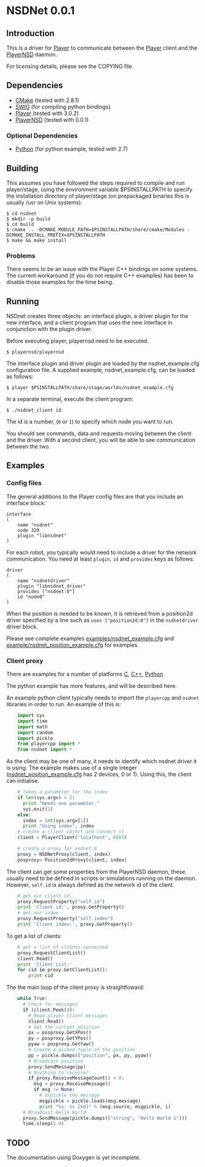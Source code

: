 NSDNet 0.0.1
============

Introduction
------------

This is a driver for [Player][1] to communicate between the [Player][1] client
and the [PlayerNSD][2] daemon.

For licensing details, please see the COPYING file.

 [1]: http://playerstage.sourceforge.net/index.php?src=player
 [2]: http://github.com/raedwulf/playernsd

Dependencies
------------

* [CMake][3] (tested with 2.8.1)
* [SWIG][5] (for compiling python bindings)
* [Player][1] (tested with 3.0.2)
* [PlayerNSD][2] (tested with 0.0.1)

### Optional Dependencies

* [Python][4] (for python example, tested with 2.7)

 [3]: http://www.cmake.org/
 [4]: http://www.python.org/
 [5]: http://www.swig.org/

Building
--------

This assumes you have followed the steps required to compile and run player/stage,
using the environment variable $PSINSTALLPATH to specify the installation directory
of player/stage (on prepackaged binaries this is usually /usr on Unix systems).

	$ cd nsdnet
	$ mkdir -p build
	$ cd build
	$ cmake .. -DCMAKE_MODULE_PATH=$PSINSTALLPATH/share/cmake/Modules -DCMAKE_INSTALL_PREFIX=$PSINSTALLPATH
	$ make && make install

### Problems

There seems to be an issue with the Player C++ bindings on some systems.
The current workaround (if you do not require C++ examples) has been to disable those
examples for the time being.

Running
-------

NSDnet creates three objects: an interface plugin, a driver plugin for
the new interface, and a client program that uses the new interface in
conjunction with the plugin driver.

Before executing player, playernsd need to be executed.

	$ playernsd/playernsd

The interface plugin and driver plugin are loaded by the nsdnet_example.cfg
configuration file. A supplied example, nsdnet_example.cfg, can be loaded as follows:

	$ player $PSINSTALLPATH/share/stage/worlds/nsdnet_example.cfg

In a separate terminal, execute the client program:

	$ ./nsdnet_client id

The id is a number, (``0`` or ``1``) to specify which node you want to run.

You should see commands, data and requests moving between the client and the
driver.
With a second client, you will be able to see communication between the two.

Examples
--------

### Config files

The general additions to the Player config files are that you include an interface
block:

	interface
	(
		name "nsdnet"
		code 320
		plugin "libnsdnet"
	)

For each robot, you typically would need to include a driver for the network
communication. You need at least ``plugin``, ``id`` and ``provides`` keys as follows:

	driver
	(
		name "nsdnetdriver"
		plugin "libnsdnet_driver"
		provides ["nsdnet:0"]
		id "node0"
	)

When the position is needed to be known, it is retrieved from a position2d driver
specified by a line such as ``uses ["position2d:0"]`` in the ``nsdnetdriver`` driver block.

Please see complete examples
[examples/nsdnet_example.cfg][7] and [example/nsdnet_position_example.cfg][8] for examples.

 [7]: http://github.com/raedwulf/nsdnet/blob/master/examples/nsdnet_example.cfg
 [8]: http://github.com/raedwulf/nsdnet/blob/master/examples/nsdnet_position_example.cfg

### Client proxy

There are examples for a number of platforms [C][9], [C++][10], [Python][11].

 [9]: http://github.com/raedwulf/nsdnet/blob/master/examples/example_client.c
 [10]: http://github.com/raedwulf/nsdnet/blob/master/examples/example_client.cc
 [11]: http://github.com/raedwulf/nsdnet/blob/master/examples/example_client.py

The python example has more features, and will be described here:

An example python client typically needs to import the ``playercpp`` and ``nsdnet``
libraries in order to run.  An example of this is:

```python
	import sys
	import time
	import math
	import random
	import pickle
	from playercpp import *
	from nsdnet import *
```

As the client may be one of many, it needs to identify which nsdnet driver it is using.
The example makes use of a single integer ([nsdnet_position_example.cfg][8] has 2
devices, 0 or 1).  Using this, the client can initialise.

```python
	# takes a parameter for the index
	if len(sys.argv) < 2:
	  print "Needs one parameter."
	  sys.exit(1)
	else:
	  index = int(sys.argv[1])
	  print "Using index", index
	# create a client object and connect it
	client = PlayerClient('localhost', 6665)

	# create a proxy for nsdnet:0
	proxy = NSDNetProxy(client, index)
	posproxy= Position2dProxy(client, index)
```

The client can get some properties from the PlayerNSD daemon, these usually need to be
defined in scripts or simulations running on the daemon.  However, ``self.id`` is
always defined as the network id of the client.

```python
	# get our client id
	proxy.RequestProperty("self.id")
	print 'Client id:', proxy.GetProperty()
	# get our index
	proxy.RequestProperty("self.index")
	print 'Client index:', proxy.GetProperty()
```

To get a list of clients:

```python
	# get a list of clients connected
	proxy.RequestClientList()
	client.Read()
	print 'Client List:'
	for cid in proxy.GetClientList():
		print cid
```

The the main loop of the client proxy is straightfoward:

```python
	while True:
	  # Check for messages
	  if (client.Peek()):
	    # Read player client messages
	    client.Read()
	    # Get the current position
	    px = posproxy.GetXPos()
	    py = posproxy.GetYPos()
	    pyaw = posproxy.GetYaw()
	    # Create a picked tuple of the position
	    pp = pickle.dumps(("position", px, py, pyaw))
	    # Broadcast position
	    proxy.SendMessage(pp)
	    # Anything to receive?
	    if proxy.ReceiveMessageCount() > 0:
	      msg = proxy.ReceiveMessage()
	      if msg != None:
	        # Unpickle the message
	        msgpickle = pickle.loads(msg.message)
	        print "%s: %s [%d]" % (msg.source, msgpickle, i)
	  # Broadcast Hello World
	  proxy.SendMessage(pickle.dumps(("string", "Hello World 1")))
	  time.sleep(1.0)
```

TODO
----
The documentation using Doxygen is yet incomplete.
